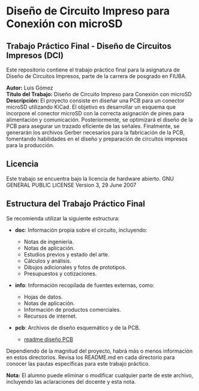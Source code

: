 # Diseño de Circuito Impreso para Conexión con microSD

## Trabajo Práctico Final - Diseño de Circuitos Impresos (DCI)

Este repositorio contiene el trabajo práctico final para la asignatura de Diseño de Circuitos Impresos, parte de la carrera de posgrado en FIUBA.

**Autor:** Luis Gómez  
**Título del Trabajo:** Diseño de Circuito Impreso para Conexión con microSD  
**Descripción:** El proyecto consiste en diseñar una PCB para un conector microSD utilizando KiCad. El objetivo es desarrollar un esquema que incorpore el conector microSD con la correcta asignación de pines para alimentación y comunicación. Posteriormente, se optimizará el diseño de la PCB para asegurar un trazado eficiente de las señales. Finalmente, se generarán los archivos Gerber necesarios para la fabricación de la PCB, fomentando habilidades en el diseño y preparación de circuitos impresos para la producción.

## Licencia

Este trabajo se encuentra bajo la licencia de hardware abierto. GNU GENERAL PUBLIC LICENSE Version 3, 29 June 2007

## Estructura del Trabajo Práctico Final

Se recomienda utilizar la siguiente estructura:

* **doc**: Información propia sobre el circuito, incluyendo:
  * Notas de ingeniería.
  * Notas de aplicación.
  * Estudios previos y estado del arte.
  * Cálculos y análisis.
  * Dibujos adicionales y fotos de prototipos.
  * Presupuestos y cotizaciones.

* **info**: Información recopilada de fuentes externas, como:
  * Hojas de datos.
  * Notas de aplicación.
  * Información de productos comerciales.
  * Recursos de internet.

* **pcb**: Archivos de diseño esquemático y de la PCB.
  * [readme diseño PCB](./pcb/README.md)


Dependiendo de la magnitud del proyecto, habrá más o menos información en estos directorios. Revisa los README.md en cada directorio para conocer las pautas específicas para este trabajo práctico.




**Nota:** El alumno puede eliminar o modificar cualquier parte de este archivo, incluyendo las aclaraciones del docente y esta nota.
